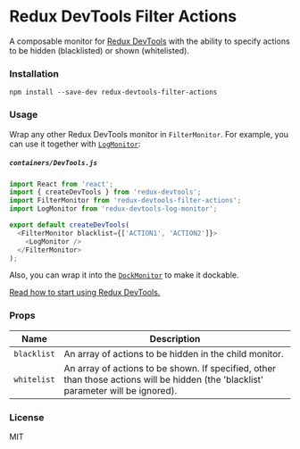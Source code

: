 Redux DevTools Filter Actions
==============================

A composable monitor for [Redux DevTools](https://github.com/gaearon/redux-devtools) with the ability to specify actions to be hidden (blacklisted) or shown (whitelisted).

### Installation

```
npm install --save-dev redux-devtools-filter-actions
```

### Usage

Wrap any other Redux DevTools monitor in `FilterMonitor`. For example, you can use it together with [`LogMonitor`](https://github.com/gaearon/redux-devtools-log-monitor):

##### `containers/DevTools.js`

```js
import React from 'react';
import { createDevTools } from 'redux-devtools';
import FilterMonitor from 'redux-devtools-filter-actions';
import LogMonitor from 'redux-devtools-log-monitor';

export default createDevTools(
  <FilterMonitor blacklist={['ACTION1', 'ACTION2']}>
    <LogMonitor />
  </FilterMonitor>
);
```

Also, you can wrap it into the [`DockMonitor`](https://github.com/gaearon/redux-devtools-dock-monitor) to make it dockable.

[Read how to start using Redux DevTools.](https://github.com/gaearon/redux-devtools)

### Props

Name                  | Description
-------------         | -------------
`blacklist`           | An array of actions to be hidden in the child monitor.
`whitelist`           | An array of actions to be shown. If specified, other than those actions will be hidden (the 'blacklist' parameter will be ignored).

### License

MIT
